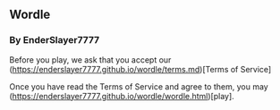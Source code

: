 ## Wordle
### By EnderSlayer7777

Before you play, we ask that you accept our (https://enderslayer7777.github.io/wordle/terms.md)[Terms of Service]

Once you have read the Terms of Service and agree to them, you may (https://enderslayer7777.github.io/wordle/wordle.html)[play].